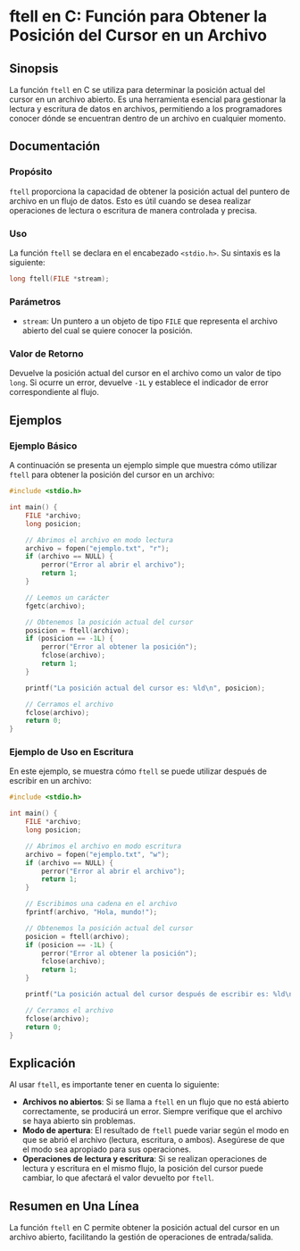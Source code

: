 <!--
Meta Description: # ftell en C: Función para Obtener la Posición del Cursor en un Archivo ## Sinopsis La función `ftell` en C se utiliza para determinar la posición act...
Meta Keywords: archivo, ftell, posición, del, cursor
-->

# ftell en C: Función para Obtener la Posición del Cursor en un Archivo

## Sinopsis
La función `ftell` en C se utiliza para determinar la posición actual del cursor en un archivo abierto. Es una herramienta esencial para gestionar la lectura y escritura de datos en archivos, permitiendo a los programadores conocer dónde se encuentran dentro de un archivo en cualquier momento.

## Documentación

### Propósito
`ftell` proporciona la capacidad de obtener la posición actual del puntero de archivo en un flujo de datos. Esto es útil cuando se desea realizar operaciones de lectura o escritura de manera controlada y precisa.

### Uso
La función `ftell` se declara en el encabezado `<stdio.h>`. Su sintaxis es la siguiente:

```c
long ftell(FILE *stream);
```

### Parámetros
- `stream`: Un puntero a un objeto de tipo `FILE` que representa el archivo abierto del cual se quiere conocer la posición.

### Valor de Retorno
Devuelve la posición actual del cursor en el archivo como un valor de tipo `long`. Si ocurre un error, devuelve `-1L` y establece el indicador de error correspondiente al flujo.

## Ejemplos

### Ejemplo Básico
A continuación se presenta un ejemplo simple que muestra cómo utilizar `ftell` para obtener la posición del cursor en un archivo:

```c
#include <stdio.h>

int main() {
    FILE *archivo;
    long posicion;

    // Abrimos el archivo en modo lectura
    archivo = fopen("ejemplo.txt", "r");
    if (archivo == NULL) {
        perror("Error al abrir el archivo");
        return 1;
    }

    // Leemos un carácter
    fgetc(archivo);

    // Obtenemos la posición actual del cursor
    posicion = ftell(archivo);
    if (posicion == -1L) {
        perror("Error al obtener la posición");
        fclose(archivo);
        return 1;
    }

    printf("La posición actual del cursor es: %ld\n", posicion);

    // Cerramos el archivo
    fclose(archivo);
    return 0;
}
```

### Ejemplo de Uso en Escritura
En este ejemplo, se muestra cómo `ftell` se puede utilizar después de escribir en un archivo:

```c
#include <stdio.h>

int main() {
    FILE *archivo;
    long posicion;

    // Abrimos el archivo en modo escritura
    archivo = fopen("ejemplo.txt", "w");
    if (archivo == NULL) {
        perror("Error al abrir el archivo");
        return 1;
    }

    // Escribimos una cadena en el archivo
    fprintf(archivo, "Hola, mundo!");

    // Obtenemos la posición actual del cursor
    posicion = ftell(archivo);
    if (posicion == -1L) {
        perror("Error al obtener la posición");
        fclose(archivo);
        return 1;
    }

    printf("La posición actual del cursor después de escribir es: %ld\n", posicion);

    // Cerramos el archivo
    fclose(archivo);
    return 0;
}
```

## Explicación
Al usar `ftell`, es importante tener en cuenta lo siguiente:

- **Archivos no abiertos**: Si se llama a `ftell` en un flujo que no está abierto correctamente, se producirá un error. Siempre verifique que el archivo se haya abierto sin problemas.
- **Modo de apertura**: El resultado de `ftell` puede variar según el modo en que se abrió el archivo (lectura, escritura, o ambos). Asegúrese de que el modo sea apropiado para sus operaciones.
- **Operaciones de lectura y escritura**: Si se realizan operaciones de lectura y escritura en el mismo flujo, la posición del cursor puede cambiar, lo que afectará el valor devuelto por `ftell`.

## Resumen en Una Línea
La función `ftell` en C permite obtener la posición actual del cursor en un archivo abierto, facilitando la gestión de operaciones de entrada/salida.